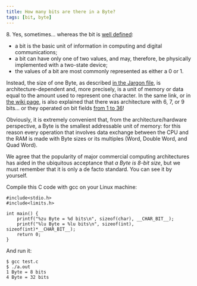 ```yaml
---
title: How many bits are there in a Byte?
tags: [bit, byte]
---
```


8\. Yes, sometimes... whereas the bit is [well defined](https://en.wikipedia.org/wiki/Bit):

*   a bit is the basic unit of information in computing and digital communications;
*   a bit can have only one of two values, and may, therefore, be physically implemented with a two-state device;
*   the values of a bit are most commonly represented as either a 0 or 1.

Instead, the size of one Byte, as described [in the Jargon file](http://catb.org/~esr/jargon/html/B/byte.html), is architecture-dependent and, more precisely, is a unit of memory or data equal to the amount used to represent one character. In the same link, or in [the wiki page](https://en.wikipedia.org/wiki/Byte), is also explained that there was architecture with 6, 7, or 9 bits... or they operated on bit fields [from 1 to 36](https://en.wikipedia.org/wiki/PDP-10)!

Obviously, it is extremely convenient that, from the architecture/hardware perspective, a Byte is the smallest addressable unit of memory: for this reason every operation that involves data exchange between the CPU and the RAM is made with Byte sizes or its multiples (Word, Double Word, and Quad Word).

We agree that the popularity of major commercial computing architectures has aided in the ubiquitous acceptance that _a Byte is 8-bit size_, but we must remember that it is only a de facto standard. You can see it by yourself.

Compile this C code with gcc on your Linux machine:

```
#include<stdio.h>
#include<limits.h>

int main() {
    printf("%zu Byte = %d bits\n", sizeof(char), __CHAR_BIT__);
    printf("%lu Byte = %lu bits\n", sizeof(int), sizeof(int)*__CHAR_BIT__);
    return 0;
}
```

And run it:
```
$ gcc test.c
$ ./a.out
1 Byte = 8 bits
4 Byte = 32 bits

```
